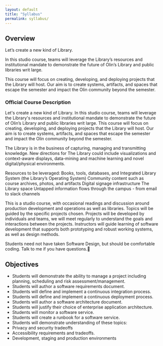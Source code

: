 ```yaml
---
layout: default
title: "Syllabus"
permalink: syllabus/
---
```


## Overview

Let’s create a new kind of Library.

In this studio course, teams will leverage the Library’s resources and institutional mandate to demonstrate the future of Olin’s Library and public libraries writ large.

This course will focus on creating, developing, and deploying projects that the Library will host. Our aim is to create systems, artifacts, and spaces that escape the semester and impact the Olin community beyond the semester.

### Official Course Description

Let's create a new kind of Library. In this studio course, teams will leverage the Library's resources and institutional mandate to demonstrate the future of Olin’s Library and public libraries writ large.  This course will focus on creating, developing, and deploying projects that the Library will host. Our aim is to create systems, artifacts, and spaces that escape the semester and impact the Olin community beyond the semester.

The Library is in the business of capturing, managing and transmitting knowledge.  New directions for The Library could include visualizations and context-aware displays, data-mining and machine learning and novel digital/physical environments.

Resources to be leveraged:
Books, tools, databases, and Integrated Library System (the Library’s Operating System)
Community content such as course archives, photos, and artifacts
Digital signage infrastructure
The Library space
Untapped information flows through the campus - from email to slack channels

This is a studio course, with occasional readings and discussion around production development and operations as well as libraries. Topics will be guided by the specific projects chosen. Projects will be developed by individuals and teams, we will meet regularly to understand the goals and interactions between the projects. Instructors will guide learning of software development that supports both prototyping and robust working systems, as well as design methods.

Students need not have taken Software Design, but should be comfortable coding. Talk to me if you have questions.

## Objectives

* Students will demonstrate the ability to manage a project including planning, scheduling and risk assessment/management.
* Students will author a software requirements document.
* Students will define and implement a continuous integration process.
* Students will define and implement a continuous deployment process.
* Students will author a software architecture document.
* Students will justify their choice of enterprise application architecture.
* Students will monitor a software service.
* Students will create a runbook for a software service.
* Students will demonstrate understanding of these topics:
* Privacy and security tradeoffs
* Accessibility requirements and tradeoffs.
* Development, staging and production environments

